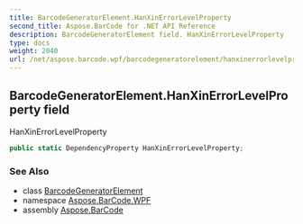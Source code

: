 ```yaml
---
title: BarcodeGeneratorElement.HanXinErrorLevelProperty
second_title: Aspose.BarCode for .NET API Reference
description: BarcodeGeneratorElement field. HanXinErrorLevelProperty
type: docs
weight: 2040
url: /net/aspose.barcode.wpf/barcodegeneratorelement/hanxinerrorlevelproperty/
---
```

## BarcodeGeneratorElement.HanXinErrorLevelProperty field

HanXinErrorLevelProperty

```csharp
public static DependencyProperty HanXinErrorLevelProperty;
```

### See Also

* class [BarcodeGeneratorElement](../)
* namespace [Aspose.BarCode.WPF](../../barcodegeneratorelement/)
* assembly [Aspose.BarCode](../../../)


